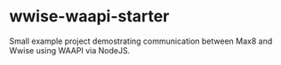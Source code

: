 # wwise-waapi-starter

Small example project demostrating communication between Max8 and Wwise using WAAPI via NodeJS.
